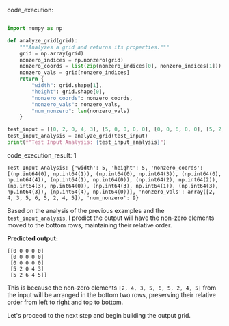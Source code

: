 code_execution:

```python

import numpy as np

def analyze_grid(grid):
    """Analyzes a grid and returns its properties."""
    grid = np.array(grid)
    nonzero_indices = np.nonzero(grid)
    nonzero_coords = list(zip(nonzero_indices[0], nonzero_indices[1]))
    nonzero_vals = grid[nonzero_indices]
    return {
        "width": grid.shape[1],
        "height": grid.shape[0],
        "nonzero_coords": nonzero_coords,
        "nonzero_vals": nonzero_vals,
        "num_nonzero": len(nonzero_vals)
    }

test_input = [[0, 2, 0, 4, 3], [5, 0, 0, 0, 0], [0, 0, 6, 0, 0], [5, 2, 0, 4, 0], [5, 0, 0, 0, 0]]
test_input_analysis = analyze_grid(test_input)
print(f"Test Input Analysis: {test_input_analysis}")


```

code_execution_result: 1

```
Test Input Analysis: {'width': 5, 'height': 5, 'nonzero_coords': [(np.int64(0), np.int64(1)), (np.int64(0), np.int64(3)), (np.int64(0), np.int64(4)), (np.int64(1), np.int64(0)), (np.int64(2), np.int64(2)), (np.int64(3), np.int64(0)), (np.int64(3), np.int64(1)), (np.int64(3), np.int64(3)), (np.int64(4), np.int64(0))], 'nonzero_vals': array([2, 4, 3, 5, 6, 5, 2, 4, 5]), 'num_nonzero': 9}

```

Based on the analysis of the previous examples and the `test_input_analysis`, I predict the output will have the non-zero elements moved to the bottom rows, maintaining their relative order.

**Predicted output:**

```
[[0 0 0 0 0]
 [0 0 0 0 0]
 [0 0 0 0 0]
 [5 2 0 4 3]
 [5 2 6 4 5]]
```

This is because the non-zero elements `[2, 4, 3, 5, 6, 5, 2, 4, 5]` from the input will be arranged in the bottom two rows, preserving their relative order from left to right and top to bottom.

Let's proceed to the next step and begin building the output grid.



